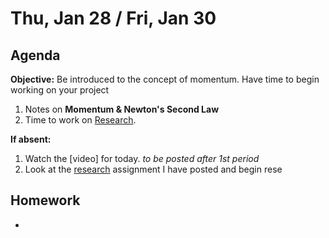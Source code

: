 Thu, Jan 28 / Fri, Jan 30  
==================  
  
Agenda  
---------  
**Objective:** Be introduced to the concept of momentum.  Have time to begin working on your project 
  
1. Notes on **Momentum & Newton's Second Law**
2. Time to work on [Research].
  
**If absent:** 

1. Watch the [video] for today. *to be posted after 1st period*
2. Look at the [research] assignment I have posted and begin rese
  
Homework   
-------------  
- 

[research]: https://avon.schoology.com/assignment/4621629308/
<!--stackedit_data:
eyJoaXN0b3J5IjpbNDAxNzk0OTc4LC0xNTMwNDc4MDIxLDE4MT
c4NDQwMTcsLTEzNTc4MDM4MTIsMTg0NzQwNDMzNywzODEyMzg1
NDQsLTE4NTk3MjYwNzcsNzE1NTY2MDgxLDIxMzgwMTI1MTgsLT
IxNDYzNzA4MTBdfQ==
-->